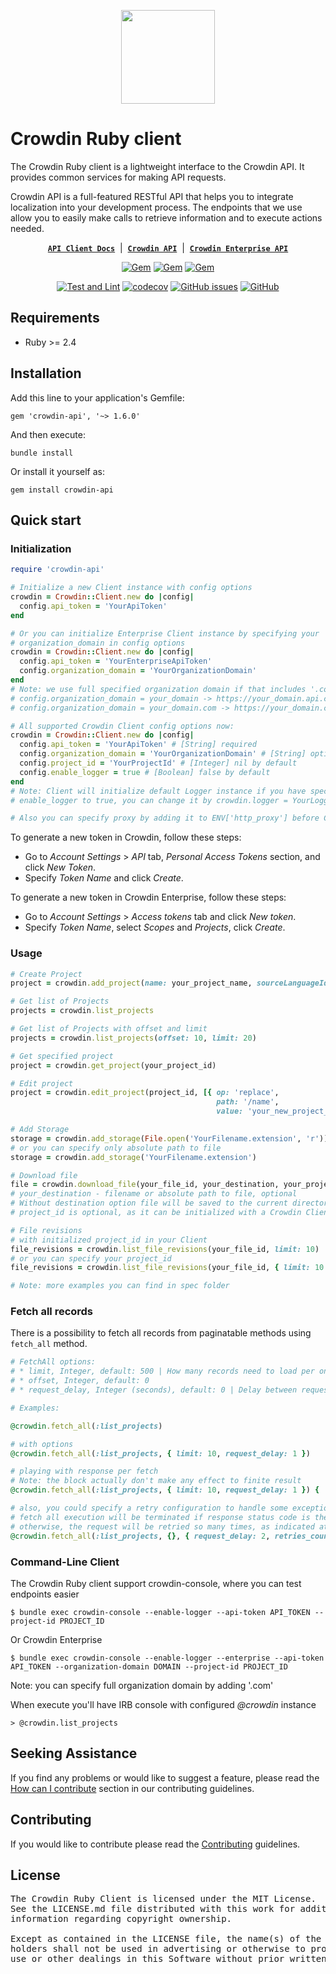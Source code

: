<p align="center">
  <picture>
    <source media="(prefers-color-scheme: dark)" srcset="https://support.crowdin.com/assets/logos/symbol/png/crowdin-symbol-cWhite.png">
    <source media="(prefers-color-scheme: light)" srcset="https://support.crowdin.com/assets/logos/symbol/png/crowdin-symbol-cDark.png">
    <img width="150" height="150" width=""src="[https://support.crowdin.com/assets/logos/symbol/png/crowdin-symbol-cDark.png](https://crowdin.com)">
  </picture>
</p>

# Crowdin Ruby client

The Crowdin Ruby client is a lightweight interface to the Crowdin API. It provides common services for making API requests.

Crowdin API is a full-featured RESTful API that helps you to integrate localization into your development process. The endpoints that we use allow you to easily make calls to retrieve information and to execute actions needed.

<div align="center">

[**`API Client Docs`**](http://crowdin.github.io/crowdin-api-client-ruby/) &nbsp;|&nbsp;
[**`Crowdin API`**](https://developer.crowdin.com/api/v2/) &nbsp;|&nbsp;
[**`Crowdin Enterprise API`**](https://developer.crowdin.com/enterprise/api/v2/)

[![Gem](https://img.shields.io/gem/v/crowdin-api?logo=ruby&cacheSeconds=1800)](https://rubygems.org/gems/crowdin-api)
[![Gem](https://img.shields.io/gem/dt/crowdin-api?cacheSeconds=1800)](https://rubygems.org/gems/crowdin-api)
[![Gem](https://img.shields.io/gem/dtv/crowdin-api?cacheSeconds=1800)](https://rubygems.org/gems/crowdin-api)

[![Test and Lint](https://github.com/crowdin/crowdin-api-client-ruby/actions/workflows/test-and-lint.yml/badge.svg)](https://github.com/crowdin/crowdin-api-client-ruby/actions/workflows/test-and-lint.yml)
[![codecov](https://codecov.io/gh/crowdin/crowdin-api-client-ruby/branch/main/graph/badge.svg?token=OJsyJwQbFM)](https://codecov.io/gh/crowdin/crowdin-api-client-ruby)
[![GitHub issues](https://img.shields.io/github/issues/crowdin/crowdin-api-client-ruby?cacheSeconds=1800)](https://github.com/crowdin/crowdin-api-client-ruby/issues)
[![GitHub](https://img.shields.io/github/license/crowdin/crowdin-api-client-ruby?cacheSeconds=1800)](https://github.com/crowdin/crowdin-api-client-ruby/blob/main/LICENSE)

</div>

## Requirements
* Ruby >= 2.4

## Installation

Add this line to your application's Gemfile:

```gemfile
gem 'crowdin-api', '~> 1.6.0'
```

And then execute:

```console
bundle install
```

Or install it yourself as:

```console
gem install crowdin-api
```

## Quick start

### Initialization

```ruby
require 'crowdin-api'

# Initialize a new Client instance with config options
crowdin = Crowdin::Client.new do |config|
  config.api_token = 'YourApiToken'
end

# Or you can initialize Enterprise Client instance by specifying your
# organization_domain in config options
crowdin = Crowdin::Client.new do |config|
  config.api_token = 'YourEnterpriseApiToken'
  config.organization_domain = 'YourOrganizationDomain'
end
# Note: we use full specified organization domain if that includes '.com'
# config.organization_domain = your_domain -> https://your_domain.api.crowdin.com
# config.organization_domain = your_domain.com -> https://your_domain.com

# All supported Crowdin Client config options now:
crowdin = Crowdin::Client.new do |config|
  config.api_token = 'YourApiToken' # [String] required
  config.organization_domain = 'YourOrganizationDomain' # [String] optional
  config.project_id = 'YourProjectId' # [Integer] nil by default
  config.enable_logger = true # [Boolean] false by default
end
# Note: Client will initialize default Logger instance if you have specify
# enable_logger to true, you can change it by crowdin.logger = YourLogger

# Also you can specify proxy by adding it to ENV['http_proxy'] before Client initialization
```

To generate a new token in Crowdin, follow these steps:
- Go to *Account Settings* > *API* tab, *Personal Access Tokens* section, and click *New Token*.
- Specify *Token Name* and click *Create*.

To generate a new token in Crowdin Enterprise, follow these steps:
- Go to *Account Settings* > *Access tokens* tab and click *New token*.
- Specify *Token Name*, select *Scopes* and *Projects*, click *Create*.

### Usage

```ruby
# Create Project
project = crowdin.add_project(name: your_project_name, sourceLanguageId: your_language_id)

# Get list of Projects
projects = crowdin.list_projects

# Get list of Projects with offset and limit
projects = crowdin.list_projects(offset: 10, limit: 20)

# Get specified project
project = crowdin.get_project(your_project_id)

# Edit project
project = crowdin.edit_project(project_id, [{ op: 'replace',
                                              path: '/name',
                                              value: 'your_new_project_name' }])

# Add Storage
storage = crowdin.add_storage(File.open('YourFilename.extension', 'r'))
# or you can specify only absolute path to file
storage = crowdin.add_storage('YourFilename.extension')

# Download file
file = crowdin.download_file(your_file_id, your_destination, your_project_id)
# your_destination - filename or absolute path to file, optional
# Without destination option file will be saved to the current directory with a default filename
# project_id is optional, as it can be initialized with a Crowdin Client

# File revisions
# with initialized project_id in your Client
file_revisions = crowdin.list_file_revisions(your_file_id, limit: 10)
# or you can specify your project_id
file_revisions = crowdin.list_file_revisions(your_file_id, { limit: 10 }, your_project_id)

# Note: more examples you can find in spec folder
```

### Fetch all records

There is a possibility to fetch all records from paginatable methods using `fetch_all` method.

```ruby
# FetchAll options:
# * limit, Integer, default: 500 | How many records need to load per one request
# * offset, Integer, default: 0
# * request_delay, Integer (seconds), default: 0 | Delay between requests. To specify a delay in milliseconds use float values like 0.100

# Examples:

@crowdin.fetch_all(:list_projects)

# with options
@crowdin.fetch_all(:list_projects, { limit: 10, request_delay: 1 })

# playing with response per fetch
# Note: the block actually don't make any effect to finite result
@crowdin.fetch_all(:list_projects, { limit: 10, request_delay: 1 }) { |response| puts response['data'] }

# also, you could specify a retry configuration to handle some exceptions
# fetch all execution will be terminated if response status code is the same as one of the error_messages array value
# otherwise, the request will be retried so many times, as indicated at retries_count
@crowdin.fetch_all(:list_projects, {}, { request_delay: 2, retries_count: 3, error_messages: ['401'] })
```

### Command-Line Client

The Crowdin Ruby client support crowdin-console, where you can test endpoints easier

```console
$ bundle exec crowdin-console --enable-logger --api-token API_TOKEN --project-id PROJECT_ID
```

Or Crowdin Enterprise

```console
$ bundle exec crowdin-console --enable-logger --enterprise --api-token API_TOKEN --organization-domain DOMAIN --project-id PROJECT_ID
```
Note: you can specify full organization domain by adding '.com'

When execute you'll have IRB console with configured *@crowdin* instance

```
> @crowdin.list_projects
```

## Seeking Assistance

If you find any problems or would like to suggest a feature, please read the [How can I contribute](/CONTRIBUTING.md#how-can-i-contribute) section in our contributing guidelines.

## Contributing

If you would like to contribute please read the [Contributing](/CONTRIBUTING.md) guidelines.

## License

<pre>
The Crowdin Ruby Client is licensed under the MIT License.
See the LICENSE.md file distributed with this work for additional 
information regarding copyright ownership.

Except as contained in the LICENSE file, the name(s) of the above copyright
holders shall not be used in advertising or otherwise to promote the sale,
use or other dealings in this Software without prior written authorization.
</pre>
